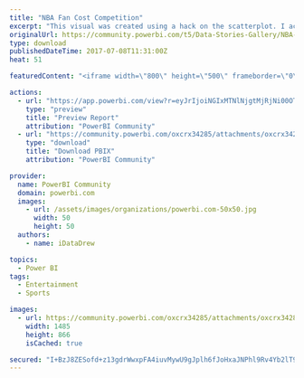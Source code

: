 ```yaml
---
title: "NBA Fan Cost Competition"
excerpt: "This visual was created using a hack on the scatterplot. I actually have an entire video detailing how I developed this in the MS Power BI Recipes"
originalUrl: https://community.powerbi.com/t5/Data-Stories-Gallery/NBA-Fan-Cost-Competition/m-p/208284
type: download
publishedDateTime: 2017-07-08T11:31:00Z
heat: 51

featuredContent: "<iframe width=\"800\" height=\"500\" frameborder=\"0\" src=\"https://app.powerbi.com/view?r=eyJrIjoiNGIxMTNlNjgtMjRjNi00OTUxLWI3YTktYTUxYjNkYmE2NzE2IiwidCI6IjBmZmM3NzMyLTNkYWYtNDJhNC1iN2Y4LWRhMzhlNzE1YTgyOCIsImMiOjF9\"></iframe>"

actions:
  - url: "https://app.powerbi.com/view?r=eyJrIjoiNGIxMTNlNjgtMjRjNi00OTUxLWI3YTktYTUxYjNkYmE2NzE2IiwidCI6IjBmZmM3NzMyLTNkYWYtNDJhNC1iN2Y4LWRhMzhlNzE1YTgyOCIsImMiOjF9"
    type: "preview"
    title: "Preview Report"
    attribution: "PowerBI Community"
  - url: "https://community.powerbi.com/oxcrx34285/attachments/oxcrx34285/DataStoriesGallery/1100/1/NBA_Fan_Cost_2016.pbix"
    type: "download"
    title: "Download PBIX"
    attribution: "PowerBI Community"

provider:
  name: PowerBI Community
  domain: powerbi.com
  images:
    - url: /assets/images/organizations/powerbi.com-50x50.jpg
      width: 50
      height: 50
  authors:
    - name: iDataDrew

topics:
  - Power BI
tags:
  - Entertainment
  - Sports

images:
  - url: https://community.powerbi.com/oxcrx34285/attachments/oxcrx34285/DataStoriesGallery/938/1/NBA_Fan_Cost_2016.PNG
    width: 1485
    height: 866
    isCached: true

secured: "I+BzJ8ZESofd+z13gdrWwxpFA4iuvMywU9gJplh6fJoHxaJNPhl9Rv4Yb2lT9eSKbSbshU8dgc6fxGX1cdrNv4lk9ceU9GGWUOtFH9gk7r0+M8QNlPnIiDHbfPAVk4p8JRowS5GSMVFBiNQmIOghGVY8mJOaR3zMCl5EDLQpTE/TqcvjMYGc/w+M0AoiL8TTzLZW54NlLAd9iF51o1iiLP8HtlLQS7j+mwUJuwkoEqb61FEtOwnnTiJJlEO5Tj2X6xYZ2lTE3dyFCekFKZvF6HWW8SO5ebDU1cpR4YoY9bS1vNONx9ufYgCeHD6fKVKAIg1HrflbC4OnlPRmPDELHEj5++QSfZTMIe85aHJRFKhFGi8G+WpW3cj9tFM/GTKuaDVFZimQc6No7LIVj8IP5Mkundinf/kkHaFI9CDj1IM=;LcYNh5P/XM44BEk7FbKbhg=="
---
```


